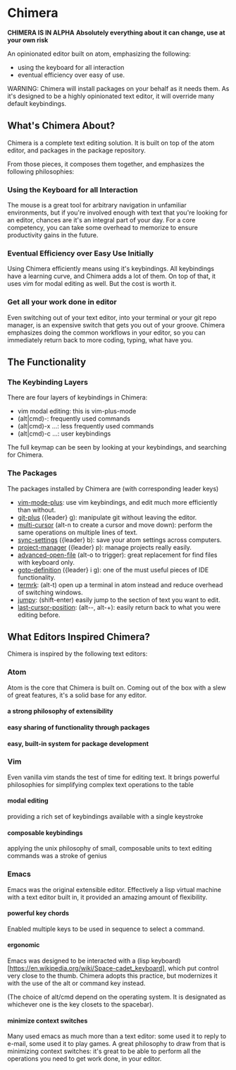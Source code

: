 # Chimera

**CHIMERA IS IN ALPHA**
**Absolutely everything about it can change, use at your own risk**

An opinionated editor built on atom, emphasizing the following:

- using the keyboard for all interaction
- eventual efficiency over easy of use.

WARNING: Chimera will install packages on your behalf as it needs them. As it's designed to be a highly opinionated text editor, it will override many default keybindings.

## What's Chimera About?

Chimera is a complete text editing solution. It is built on top of the atom editor, and packages in the package repository.

From those pieces, it composes them together, and emphasizes the following philosophies:

### Using the Keyboard for all Interaction

The mouse is a great tool for arbitrary navigation in unfamiliar environments, but if you're involved enough with text that you're looking for an editor, chances are it's an integral part of your day. For a core competency, you can take some overhead to memorize to ensure productivity gains in the future.

### Eventual Efficiency over Easy Use Initially

Using Chimera efficiently means using it's keybindings. All keybindings have a learning curve, and Chimera adds a lot of them. On top of that, it uses vim for modal editing as well. But the cost is worth it.

### Get all your work done in editor

Even switching out of your text editor, into your terminal or your git repo manager, is an expensive switch that gets you out of your groove. Chimera emphasizes doing the common workflows in your editor, so you can immediately return back to more coding, typing, what have you.

## The Functionality

### The Keybinding Layers

There are four layers of keybindings in Chimera:

* vim modal editing: this is vim-plus-mode
* (alt|cmd)-<char>: frequently used commands
* (alt|cmd)-x <char>...: less frequently used commands
* (alt|cmd)-c <char>...: user keybindings

The full keymap can be seen by looking at your keybindings, and searching for Chimera.

### The Packages

The packages installed by Chimera are (with corresponding leader keys)

* [vim-mode-plus](https://atom.io/packages/vim-mode-plus): use vim keybindings, and edit much more efficiently than without.
* [git-plus](https://atom.io/packages/git-plus) ({leader} g): manipulate git without leaving the editor.
* [multi-cursor](https://atom.io/packages/multi-cursor) (alt-n to create a cursor and move down): perform the same operations on multiple lines of text.
* [sync-settings](https://atom.io/packages/sync-settings) ({leader} b): save your atom settings across computers.
* [project-manager](https://atom.io/packages/project-manager) ({leader} p): manage projects really easily.
* [advanced-open-file](https://atom.io/packages/advanced-open-file) (alt-o to trigger): great replacement for find files with keyboard only.
* [goto-definition](https://atom.io/packages/goto-definition) ({leader} i g): one of the must useful pieces of IDE functionality.
* [termrk](https://atom.io/packages/termrk): (alt-t) open up a terminal in atom instead and reduce overhead of switching windows.
* [jumpy](https://atom.io/packages/jumpy): (shift-enter) easily jump to the section of text you want to edit.
* [last-cursor-position](https://atom.io/packages/last-cursor-position): (alt--, alt-+): easily return back to what you were editing before.

## What Editors Inspired Chimera?

Chimera is inspired by the following text editors:

### Atom

Atom is the core that Chimera is built on. Coming out of the box with a slew of great features, it's a solid base for any editor.

####  a strong philosophy of extensibility
#### easy sharing of functionality through packages
#### easy, built-in system for package development

### Vim

Even vanilla vim stands the test of time for editing text. It brings powerful philosophies for simplifying complex text operations to the table

#### modal editing

 providing a rich set of keybindings available with a single keystroke

#### composable keybindings

applying the unix philosophy of small, composable units to text editing commands was a stroke of genius

### Emacs

Emacs was the original extensible editor. Effectively a lisp virtual machine with a text editor built in, it provided an amazing amount of flexibility.

#### powerful key chords
Enabled multiple keys to be used in sequence to select a command.

#### ergonomic

Emacs was designed to be interacted with a (lisp keyboard)[https://en.wikipedia.org/wiki/Space-cadet_keyboard], which put control very close to the thumb. Chimera adopts this practice, but modernizes it with the use of the alt or command key instead.

(The choice of alt/cmd depend on the operating system. It is designated as whichever one is the key closets to the spacebar).

#### minimize context switches

Many used emacs as much more than a text editor: some used it to reply to e-mail, some used it to play games. A great philosophy to draw from that is minimizing context switches: it's great to be able to perform all the operations you need to get work done, in your editor.
